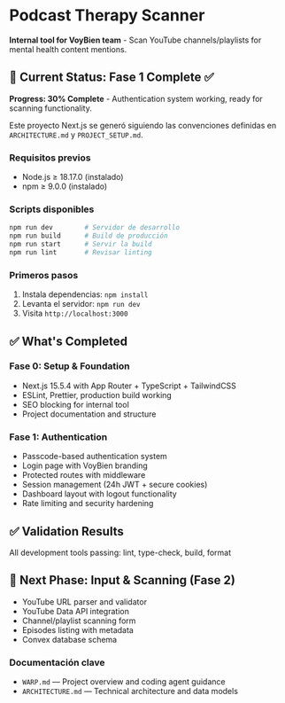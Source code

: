 # Podcast Therapy Scanner

**Internal tool for VoyBien team** - Scan YouTube channels/playlists for mental health content mentions.

## 🚀 Current Status: Fase 1 Complete ✅

**Progress: 30% Complete** - Authentication system working, ready for scanning functionality.

Este proyecto Next.js se generó siguiendo las convenciones definidas en `ARCHITECTURE.md` y `PROJECT_SETUP.md`.

### Requisitos previos
- Node.js ≥ 18.17.0 (instalado)
- npm ≥ 9.0.0 (instalado)

### Scripts disponibles

```bash
npm run dev        # Servidor de desarrollo
npm run build      # Build de producción
npm run start      # Servir la build
npm run lint       # Revisar linting
```

### Primeros pasos
1. Instala dependencias: `npm install`
2. Levanta el servidor: `npm run dev`
3. Visita `http://localhost:3000`


## ✅ **What's Completed**

### **Fase 0: Setup & Foundation**
- Next.js 15.5.4 with App Router + TypeScript + TailwindCSS
- ESLint, Prettier, production build working
- SEO blocking for internal tool
- Project documentation and structure

### **Fase 1: Authentication** 
- Passcode-based authentication system
- Login page with VoyBien branding
- Protected routes with middleware
- Session management (24h JWT + secure cookies)
- Dashboard layout with logout functionality
- Rate limiting and security hardening

## ✅ **Validation Results**
All development tools passing: lint, type-check, build, format

## 🚀 **Next Phase: Input & Scanning (Fase 2)**
- YouTube URL parser and validator
- YouTube Data API integration
- Channel/playlist scanning form
- Episodes listing with metadata
- Convex database schema

### Documentación clave
- `WARP.md` — Project overview and coding agent guidance
- `ARCHITECTURE.md` — Technical architecture and data models
